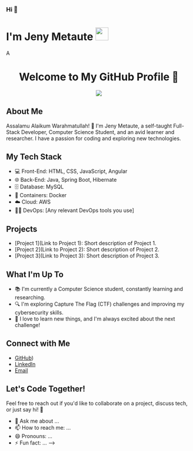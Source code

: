 ### Hi  👋
<h1 align="="center"><b>I'm Jeny Metaute </b><img src="https://media.giphy.com/media/hvRJCLFzcasrR4ia7z/giphy.gif" width="35"></h1>
<!--  -->A
<h1 align="center">Welcome to My GitHub Profile 👋</h1>

<p align="center">
  <a href="https://github.com/DenverCoder1/readme-typing-svg"><img src="https://readme-typing-svg.herokuapp.com?font=Time+New+Roman&color=cyan&size=25&center=true&vCenter=true&width=600&height=100&lines=Assalamu+O+Alaikum+Warahmatullah..&hearts;++;industrial-Engineer+Full-Stack+Developer,;Computer+Science+Student,;Active+Learner/Researcher,;Love+to+learn+new+stuffs..<3"></a>
</p>

## About Me

Assalamu Alaikum Warahmatullah! 🌟 I'm Jeny Metaute, a self-taught Full-Stack Developer, Computer Science Student, and an avid learner and researcher. I have a passion for coding and exploring new technologies.

## My Tech Stack

- 💻 Front-End: HTML, CSS, JavaScript, Angular
- 🌐 Back-End: Java, Spring Boot, Hibernate
- 🗄️ Database: MySQL
- 🐳 Containers: Docker
- ☁️ Cloud: AWS
- 👨‍💻 DevOps: [Any relevant DevOps tools you use]

## Projects

- [Project 1](Link to Project 1): Short description of Project 1.
- [Project 2](Link to Project 2): Short description of Project 2.
- [Project 3](Link to Project 3): Short description of Project 3.

## What I'm Up To

- 📚 I'm currently a Computer Science student, constantly learning and researching.
- 🔍 I'm exploring Capture The Flag (CTF) challenges and improving my cybersecurity skills.
- 🌱 I love to learn new things, and I'm always excited about the next challenge!

## Connect with Me

- [GitHub](https://[github.com/JenyCris/jenycris))
- [LinkedIn]([https://www.linkedin.com/in/YourLinkedInProfile](https://www.linkedin.com/in/jeny-metaute-63854099/))
- [Email](jeny.metaute321@gmail.com)

## Let's Code Together!

Feel free to reach out if you'd like to collaborate on a project, discuss tech, or just say hi! 🚀

- 💬 Ask me about ...
- 📫 How to reach me: ...
- 😄 Pronouns: ...
- ⚡ Fun fact: ...
-->
